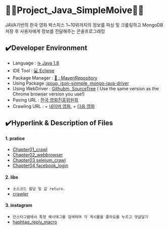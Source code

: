 # 👩‍💻Project_Java_SimpleMoive👩‍💻
JAVA기반의 한국 영화 박스피스 1~10위까지의 정보를 파싱 및 크롤링하고 MongoDB저장 후 사용자에게 정보를 전달해주는 콘솔프로그래밍


## :heavy_check_mark:Developer Environment
  
  - Language : [:coffee: Java 1.8](#getting-started)
  - IDE Tool : [:computer: Eclipse](#running-the-tests)
  - Package Manager : [🔗 : MavenRepository ](#deployment)
  - Using Package :[jsoup, json-sinmple, mongo-java-driver](#built-with)
  - Using WebDriver : [Githubm, SourceTree](#built-with) ( Use the same version as the Chrome browser version you use!)
  - Pasing URL : [한국 영화진흥위원회](http://www.kobis.or.kr/kobisopenapi/homepg/main/main.do)
  - Crawling URL : + [네이버 영화](https://movie.naver.com/),
                   + [다음 영화](http://ticket2.movie.daum.net/Movie/MovieRankList.aspx)
  
## :heavy_check_mark:Hyperlink & Description of Files
#### 1. pratice
  - [Chapter01_crawl](https://github.com/haetsalshin/Project_Python_InstagramMacro/blob/master/pratice/chapter01_crawl.py)
  - [Chapter02_webbrowser](https://github.com/haetsalshin/Project_Python_InstagramMacro/blob/master/pratice/chapter02_webbrowser.py)
  - [Chapter03 seleium_crawl](https://github.com/haetsalshin/Project_Python_InstagramMacro/blob/master/pratice/chapter03_selenium_crawl.py)
  - [Chapter04 facebook_login](https://github.com/haetsalshin/Project_Python_InstagramMacro/blob/master/pratice/chapter04_facebook_login.py)

#### 2. libs
  - `소스코드 할당 및 값 return.`
  - [crawler](https://https://github.com/haetsalshin/Project_Python_InstagramMacro/blob/master/libs/crawler.py)

#### 3. instagram
  - `인스타그램에서 특정 해시태그를 검색하여 각 게시물을 좋아요를 누르고 댓글달기` 
  - [hashtag_reply_macro](https://github.com/haetsalshin/Project_Python_InstagramMacro/blob/master/instagram/hashtag_reply_macro.py)

